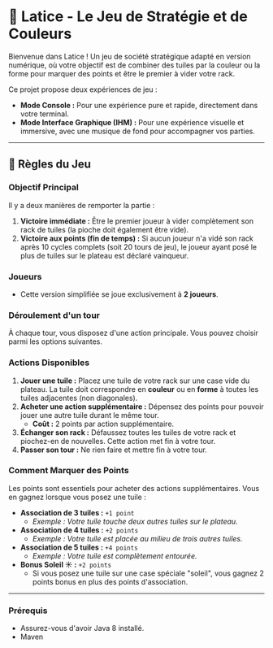 # 🎲 Latice - Le Jeu de Stratégie et de Couleurs

Bienvenue dans Latice ! Un jeu de société stratégique adapté en version numérique, où votre objectif est de combiner des tuiles par la couleur ou la forme pour marquer des points et être le premier à vider votre rack.

Ce projet propose deux expériences de jeu :
* **Mode Console :** Pour une expérience pure et rapide, directement dans votre terminal.
* **Mode Interface Graphique (IHM) :** Pour une expérience visuelle et immersive, avec une musique de fond pour accompagner vos parties.

---

## 📜 Règles du Jeu

### Objectif Principal
Il y a deux manières de remporter la partie :
1.  **Victoire immédiate :** Être le premier joueur à vider complètement son rack de tuiles (la pioche doit également être vide).
2.  **Victoire aux points (fin de temps) :** Si aucun joueur n'a vidé son rack après 10 cycles complets (soit 20 tours de jeu), le joueur ayant posé le plus de tuiles sur le plateau est déclaré vainqueur.

### Joueurs
* Cette version simplifiée se joue exclusivement à **2 joueurs**.

### Déroulement d'un tour
À chaque tour, vous disposez d'une action principale. Vous pouvez choisir parmi les options suivantes.

### Actions Disponibles
1.  **Jouer une tuile :** Placez une tuile de votre rack sur une case vide du plateau. La tuile doit correspondre en **couleur** ou en **forme** à toutes les tuiles adjacentes (non diagonales).
2.  **Acheter une action supplémentaire :** Dépensez des points pour pouvoir jouer une autre tuile durant le même tour.
    * **Coût :** 2 points par action supplémentaire.
3.  **Échanger son rack :** Défaussez toutes les tuiles de votre rack et piochez-en de nouvelles. Cette action met fin à votre tour.
4.  **Passer son tour :** Ne rien faire et mettre fin à votre tour.

### Comment Marquer des Points
Les points sont essentiels pour acheter des actions supplémentaires. Vous en gagnez lorsque vous posez une tuile :

* **Association de 3 tuiles :** `+1 point`
    * _Exemple : Votre tuile touche deux autres tuiles sur le plateau._
* **Association de 4 tuiles :** `+2 points`
    * _Exemple : Votre tuile est placée au milieu de trois autres tuiles._
* **Association de 5 tuiles :** `+4 points`
    * _Exemple : Votre tuile est complètement entourée._
* **Bonus Soleil ☀️ :** `+2 points`
    * Si vous posez une tuile sur une case spéciale "soleil", vous gagnez 2 points bonus en plus des points d'association.

---

### Prérequis
* Assurez-vous d'avoir Java 8 installé.
* Maven
